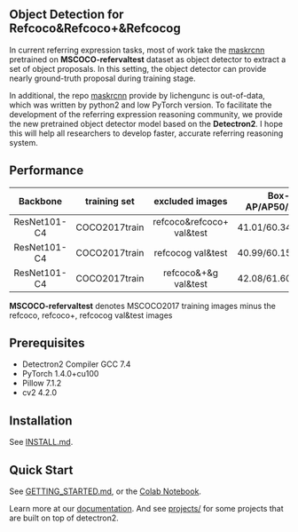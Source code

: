## Object Detection for Refcoco&Refcoco+&Refcocog

In current referring expression tasks, most of work take the [maskrcnn](https://github.com/lichengunc/mask-faster-rcnn) 
pretrained on **MSCOCO-refervaltest** dataset as object detector to extract a set of object proposals. In this setting,
the object detector can provide nearly ground-truth proposal during training stage. 

In additional, the repo [maskrcnn](https://github.com/lichengunc/mask-faster-rcnn) provide by lichengunc is out-of-data, which was written by python2 and low PyTorch
version. To facilitate the development of the referring expression reasoning community, we provide the new pretrained object
detector model based on the **Detectron2**. I hope this will help all researchers to develop faster, accurate referring reasoning system.


## Performance 

| Backbone     | training set  |  excluded images           | Box-AP/AP50/AP75 | mask-AP/AP50/AP75|Model|Log|
|  :----:      | :----:        |:----:                     | :---:            |:---:|:---:|:---:|
| ResNet101-C4 | COCO2017train | refcoco&refcoco+ val&test | 41.01/60.34/44.18|35.33/56.98/37.49|[ckpt_final]()|log|
| ResNet101-C4 | COCO2017train | refcocog val&test         | 40.99/60.15/44.15|35.33/57.03/37.75|[ckpt_final]()|log|
| ResNet101-C4 | COCO2017train | refcoco&+&g val&test      | 42.08/61.60/45.45|36.36/58.35/38.89|[ckpt_final]()|log|


**MSCOCO-refervaltest** denotes MSCOCO2017 training images minus the refcoco, refcoco+, refcocog val&test images


## Prerequisites

* Detectron2 Compiler    GCC 7.4
* PyTorch                1.4.0+cu100
* Pillow                  7.1.2
* cv2                    4.2.0

## Installation

See [INSTALL.md](INSTALL.md).

## Quick Start

See [GETTING_STARTED.md](GETTING_STARTED.md),
or the [Colab Notebook](https://colab.research.google.com/drive/16jcaJoc6bCFAQ96jDe2HwtXj7BMD_-m5).

Learn more at our [documentation](https://detectron2.readthedocs.org).
And see [projects/](projects/) for some projects that are built on top of detectron2.